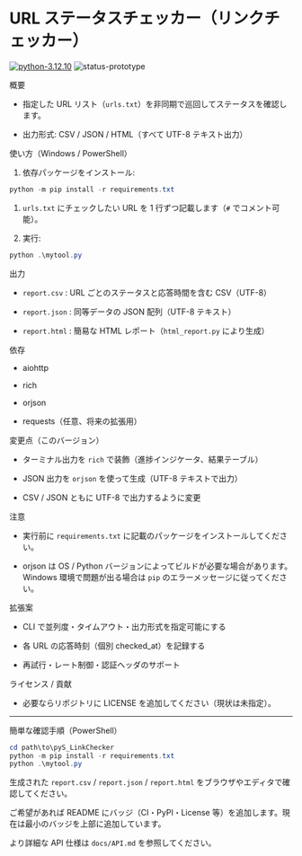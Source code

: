 # URL ステータスチェッカー（リンクチェッカー）

[![python-3.12.10](https://img.shields.io/badge/python-3.12.10-brightgreen)](https://www.python.org/)
![status-prototype](https://img.shields.io/badge/status-prototype-yellow)

概要

- 指定した URL リスト（`urls.txt`）を非同期で巡回してステータスを確認します。

- 出力形式: CSV / JSON / HTML（すべて UTF-8 テキスト出力）

使い方（Windows / PowerShell）

1. 依存パッケージをインストール:

```powershell
python -m pip install -r requirements.txt
```

1. `urls.txt` にチェックしたい URL を 1 行ずつ記載します（`#` でコメント可能）。

1. 実行:

```powershell
python .\mytool.py
```

出力

- `report.csv` : URL ごとのステータスと応答時間を含む CSV（UTF-8）

- `report.json` : 同等データの JSON 配列（UTF-8 テキスト）

- `report.html` : 簡易な HTML レポート（`html_report.py` により生成）

依存

- aiohttp

- rich

- orjson

- requests（任意、将来の拡張用）

変更点（このバージョン）

- ターミナル出力を `rich` で装飾（進捗インジケータ、結果テーブル）

- JSON 出力を `orjson` を使って生成（UTF-8 テキストで出力）

- CSV / JSON ともに UTF-8 で出力するように変更

注意

- 実行前に `requirements.txt` に記載のパッケージをインストールしてください。

- orjson は OS / Python バージョンによってビルドが必要な場合があります。Windows 環境で問題が出る場合は `pip` のエラーメッセージに従ってください。

拡張案

- CLI で並列度・タイムアウト・出力形式を指定可能にする

- 各 URL の応答時刻（個別 checked_at）を記録する

- 再試行・レート制御・認証ヘッダのサポート

ライセンス / 貢献

- 必要ならリポジトリに LICENSE を追加してください（現状は未指定）。

---

簡単な確認手順（PowerShell）

```powershell
cd path\to\pyS_LinkChecker
python -m pip install -r requirements.txt
python .\mytool.py
```

生成された `report.csv` / `report.json` / `report.html` をブラウザやエディタで確認してください。

ご希望があれば README にバッジ（CI・PyPI・License 等）を追加します。現在は最小のバッジを上部に追加しています。

より詳細な API 仕様は `docs/API.md` を参照してください。
